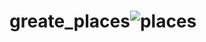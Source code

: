 # greate_places![places](https://user-images.githubusercontent.com/65929636/213883451-056621ea-edca-446f-bc21-a4806e9191c9.png)
